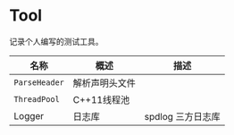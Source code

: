# Tool

记录个人编写的测试工具。



| 名称          | 概述           | 描述              |
| ------------- | -------------- | ----------------- |
| `ParseHeader` | 解析声明头文件 |                   |
| `ThreadPool`  | C++11线程池    |                   |
| Logger        | 日志库         | spdlog 三方日志库 |

